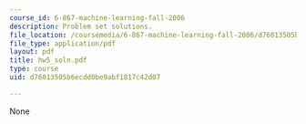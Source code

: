 ```yaml
---
course_id: 6-867-machine-learning-fall-2006
description: Problem set solutions.
file_location: /coursemedia/6-867-machine-learning-fall-2006/d76013505b6ecdd0be9abf1817c42d07_hw5_soln.pdf
file_type: application/pdf
layout: pdf
title: hw5_soln.pdf
type: course
uid: d76013505b6ecdd0be9abf1817c42d07

---
```

None